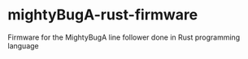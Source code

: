 # mightyBugA-rust-firmware
Firmware for the MightyBugA line follower done in Rust programming language
